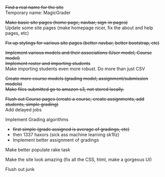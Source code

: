 ~~Find a real name for the site~~  
Temporary name: MagicGrader

~~Make basic site pages (home page, navbar, sign-in pages)~~  
Update some site pages (make homepage nicer, fix the about and help pages, etc)

~~Fix up stylings for various site pages (better navbar, better bootstrap, etc)~~

~~Implement various models and their associations (User model, Course model)~~  
~~Implement roster and importing students~~  
Make importing students even more robust. Do more than just CSV

~~Create more course models (grading model, assignment/submission models)~~  
~~Make files submitted go to amazon s3, not stored locally.~~

~~Flush out Course pages (create a course, create assignments, add students, simple grading)~~  
Add delayed jobs

Implement Grading algorithms  
  * ~~first simple (grade assigned is average of gradings, etc)~~
  * then 1337 haxors (sick ass machine learning sk1llz)  
  * Implement better assignment of gradings  

Make better populate rake task  

Make the site look amazing (fix all the CSS, html, make a gorgeous UI)

Flush out junk
